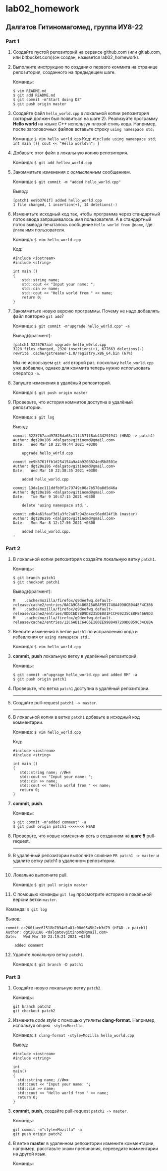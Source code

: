 # lab02_homework
## Далгатов Гитиномагомед, группа ИУ8-22
### Part 1
1. Создайте пустой репозиторий на сервисе github.com (или gitlab.com, или bitbucket.com)(он создан, назывется lab02_homework).
2. Выполните инструкцию по созданию первого коммита на странице репозитория, созданного на предыдещем шаге.
  
   Команды: 
   ```
   $ vim README.md
   $ git add README.md
   $ git commit -m"Start doing DZ"
   $ git push origin master
   ```
  
3. Создайте файл ```hello_world.cpp``` в локальной копии репозитория (который должен был появиться на шаге 2). Реализуйте программу **Hello world** на языке C++ используя плохой стиль кода. Например, после заголовочных файлов вставьте строку ```using namespace std;```
  
   Команда:  ```$ vim hello_world.cpp```
   Код: ```#include using namespace std; int main (){ cout << "Hello world\n"; }```
  
4. Добавьте этот файл в локальную копию репозитория.

   Команда: ```$ git add hellow_world.cpp```
  
5. Закоммитьте изменения с *осмысленным* сообщением.

   Команда: ```$ git commit -m "added hello_world.cpp"```
     
   Вывод:
   ```
   [patch1 ee9b3761f] added hello_world.cpp
   1 file changed, 1 insertion(+), 14 deletions(-)
   ```
  
6. Изменитьте исходный код так, чтобы программа через стандартный поток ввода запрашивалось имя пользователя. А в стандартный поток вывода печаталось сообщение ```Hello world from @name```, где ```@name``` имя пользователя.

   Команда: ```$ vim hello_world.cpp```
  
   Код: 
   ```
   #include <iostream>
   #include <string>
 
   int main ()
   { 
       std::string name;
       std::cout << "Input your name: ";
       std::cin >> name;
       std::cout << "Hello world from " << name;
       return 0;
   }
   ```
   
7. Закоммитьте новую версию программы. Почему не надо добавлять файл повторно ```git add```?

   Команда: ```$ git commit -m"upgrade hello_w0rld.cpp" -a```
  
   Вывод(фрагмент):
   ```
   [patch1 5225767aa] upgrade hello_w0rld.cpp
   3228 files changed, 2320 insertions(+), 677663 deletions(-)
   rewrite .cache/gstreamer-1.0/registry.x86_64.bin (67%)
   ```
   Мы не используем ```git add``` второй раз, поскольку ```hello_world.cpp``` уже добавлен, однако для коммита теперь нужно использовать оператор ```-a```.
  
8. Запуште изменения в удалёный репозиторий.

   Команда: ```$ git push origin master```
  
9. Проверьте, что история коммитов доступна в удалёный репозитории.

   Команда: ```$ git log```
  
   Вывод:
   ```
   commit 5225767aad97828da68c11f4571f8ab434291941 (HEAD -> patch1)
   Author: dgt20u186 <dalgatovgitinomd@gmail.com>
   Date:   Wed Mar 10 22:49:44 2021 +0300

       upgrade hello_w0rld.cpp

   commit ee9b3761ffb1d254154a9a4b9208824ed5b8501e
   Author: dgt20u186 <dalgatovgitinomd@gmail.com>
   Date:   Wed Mar 10 22:38:35 2021 +0300
 
       added hello_world.cpp

   commit 13da1ec111ddfb9f1c79749c00a7b570a8d5d46a
   Author: dgt20u186 <dalgatovgitinomd@gmail.com>
   Date:   Tue Mar 9 10:47:15 2021 +0300

       delete 'using namespace std;'.

   commit edb4a61faaf3d1a3fc2a87c942d4ec96edd24f1b (master)
   Author: dgt20u186 <dalgatovgitinomd@gmail.com>
   Date:   Mon Mar 8 12:17:56 2021 +0300

       added hello_world.cpp.
   :
   ```
  
### Part 2
1. В локальной копии репозитория создайте локальную ветку ```patch1```.

   Команды: 
   ```
   $ git branch patch1
   $ git checkout patch1
   ```
   
   Вывод(фрагмент):
   ```
   M	.cache/mozilla/firefox/q9deefwq.default-release/cache2/entries/0ACA9C8486815ABAF991748A4990CB0448F4C3B6
   M	.cache/mozilla/firefox/q9deefwq.default-release/cache2/entries/0DDCED7BD9D8235DE0A1FCCF69235CE8F84669D3
   M	.cache/mozilla/firefox/q9deefwq.default-release/cache2/entries/12C6AB1C64C6E180EE9988497209D0B59C34C8BA
   ```
  
2. Внесите изменения в ветке ```patch1``` по исправлению кода и избавления от ```using namespace std;```.

   Команда: ```$ vim hello_world.cpp```
  
3. **commit**, **push** локальную ветку в удалённый репозиторий.

   Команды: 
   ```
   $ git commit -m"upgrage hello_world.cpp and added RM" -a
   $ git push origin patch1
   ```
    
4. Проверьте, что ветка ```patch1``` доступна в удалёный репозитории.

   ---

5. Создайте pull-request ```patch1 -> master```.

   ---

6. В локальной копии в ветке ```patch1``` добавьте в исходный код комментарии.

   Команда: ```$ vim hello_world.cpp```
  
   Код:
   ```
   #include <iostream>
   #include <string>
 
   int main ()
   { 
      std::string name; //Имя
      std::cout << "Input your name: ";
      std::cin >> name;
      std::cout << "Hello world from " << name;
      return 0;
   }
   ```
  
7. **commit**, **push**.

   Команды: 
   ```
   $ git commit -m"added comment" -a
   $ git push origin patch1 <<<<<<< HEAD
   ```
   
8. Проверьте, что новые изменения есть в созданном на **шаге 5** pull-request.

   ---

9. В удалённый репозитории выполните слияние ```PR patch1 -> master``` и удалите ветку patch1 в удаленном репозитории.

   ---

10. Локально выполните pull.

    Команда: ```$ git pull origin master```
  
11. С помощью команды ```git log``` просмотрите историю в локальной версии ветки ```master```.

  Команда: ```$ git log```
  
  Вывод:
  ```
  commit cc260faee61518b7034d1a81c08d0545b2cb3d79 (HEAD -> patch1)
  Author: dgt20u186 <dalgatovgitinomd@gmail.com>
  Date:   Wed Mar 10 23:19:21 2021 +0300

      added comment
  ```
  
12. Удалите локальную ветку ```patch1```.

    Команда: ```$ git branch -D patch1```
    
### Part 3
1. Создайте новую локальную ветку ```patch2```.

   Команды:
   ```
   git branch patch2
   git checkout patch2
   ```
   
2. Измените *code style* с помощью утилиты **clang-format**. Например, используя опцию ```-style=Mozilla```.

   Команда: ```$ clang-format -style=Mozilla hello_world.cpp```
   
   Вывод:
   ```
   #include <iostream>
   #include <string>

   int
   main()
   {
     std::string name; //Имя
     std::cout << "Input your name: ";
     std::cin >> name;
     std::cout << "Hello world from " << name;
     return 0;
   }
   ```
   
3. **commit**, **push**, создайте pull-request ```patch2 -> master```.

   Команды:
   ```
   git commit -m"style=Mozilla" -a
   git push origin patch2
   ```
  
4. В ветке **master** в удаленном репозитории измените комментарии, например, расставьте знаки препинания, переведите комментарии на другой язык.

   Команды: 
